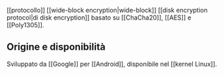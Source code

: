 [[protocollo]] [[wide-block encryption|wide-block]] [[disk encryption protocol|di disk encryption]] basato su [[ChaCha20]], [[AES]] e [[Poly1305]].

## Origine e disponibilità

Sviluppato da [[Google]] per [[Android]], disponibile nel [[kernel Linux]].
